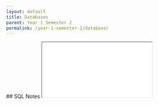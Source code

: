 ```yaml
---
layout: default
title: Databases
parent: Year 1 Semester 2
permalink: /year-1-semester-2/database/
---
```

<link rel="stylesheet" type="text/css" media="all" href="../css.css" />
## SQL Notes
<iframe src="../SQL-Notes.pdf" class="pdf"></iframe>